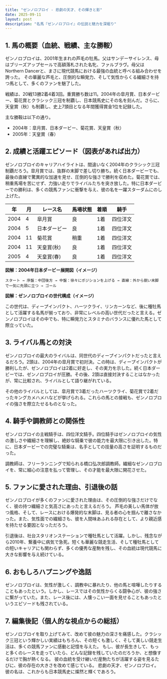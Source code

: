 ```yaml
---
title: "ゼンノロブロイ - 悲劇の天才、その輝きと影"
date: 2025-09-11
layout: post
description: "名馬『ゼンノロブロイ』の伝説と魅力を深堀り"
---
```


## 1. 馬の概要（血統、戦績、主な勝鞍）

ゼンノロブロイは、2001年生まれの芦毛の牡馬。父はサンデーサイレンス、母はブリーズアップセールで高額落札された名牝、ファルブラヴ。母父はNorthern Dancerと、まさに現代競馬における最強の血統と呼べる組み合わせを誇った。  その華麗な芦毛と、圧倒的な瞬発力、そして気性からくる繊細さを持つ馬として、多くのファンを魅了した。

戦績は、20戦13勝2着4着3回。重賞勝ち数は11。2004年の皐月賞、日本ダービー、菊花賞とクラシック三冠を制覇し、日本競馬史にその名を刻んだ。さらに、天皇賞（秋）も制覇し、史上7頭目となる年間獲得賞金1位を記録した。

主な勝鞍は以下の通り。

* 2004年：皐月賞、日本ダービー、菊花賞、天皇賞（秋）
* 2005年：天皇賞（春）


## 2. 成績と活躍エピソード（図表があれば出力）

ゼンノロブロイのキャリアハイライトは、間違いなく2004年のクラシック三冠制覇だろう。皐月賞では、抜群の末脚で差し切り勝ち。続く日本ダービーでも、最後の直線で驚異的な加速を見せ、圧倒的な強さで勝利を収めた。菊花賞では、稍重馬場を苦にせず、力強い走りでライバルたちを突き放した。特に日本ダービーでの勝利は、多くの競馬ファンに衝撃を与え、彼の名を一躍スターダムにのし上げた。

| 年 | 月 | レース名 | 馬場状態 | 着順 | 騎手 |
|---|---|---|---|---|---|
| 2004 | 4 | 皐月賞 | 良 | 1着 | 四位洋文 |
| 2004 | 5 | 日本ダービー | 良 | 1着 | 四位洋文 |
| 2004 | 11 | 菊花賞 | 稍重 | 1着 | 四位洋文 |
| 2004 | 11 | 天皇賞(秋) | 良 | 1着 | 四位洋文 |
| 2005 | 4 | 天皇賞(春) | 良 | 1着 | 四位洋文 |


**図解：2004年日本ダービー展開図（イメージ）**

```
スタート → 序盤：中団後方 → 中盤：徐々にポジションを上げる → 直線：外から鋭い末脚で一気に先頭に立つ → ゴール
```

**図解：ゼンノロブロイの世代構成（イメージ）**

この世代は、ディープインパクト、ハーツクライ、リンカーンなど、後に種牡馬として活躍する名馬が揃っており、非常にレベルの高い世代だったと言える。ゼンノロブロイはその中でも、特に瞬発力とスタミナのバランスに優れた馬として際立っていた。


## 3. ライバル馬との対決

ゼンノロブロイの最大のライバルは、同世代のディープインパクトだったと言えるだろう。2頭は、2004年の皐月賞で初対決。この時は、ディープインパクトが勝利したが、ゼンノロブロイは2着に好走し、その実力を示した。続く日本ダービーでは、ゼンノロブロイが圧勝。その後、2頭は直接対決することはなかったが、常に比較され、ライバルとして語り継がれている。

その他のライバルとしては、皐月賞で3着だったハーツクライ、菊花賞で2着だったキングカメハメハなどが挙げられる。これらの馬との接戦も、ゼンノロブロイの強さを際立たせるものとなった。


## 4. 騎手や調教師との関係性

ゼンノロブロイの主戦騎手は、四位洋文騎手。四位騎手はゼンノロブロイの気性の激しさや繊細さを理解し、絶妙な騎乗で彼の能力を最大限に引き出した。特に、日本ダービーでの完璧な騎乗は、名手としての技量の高さを証明するものだった。

調教師は、フリーランニングで知られる橋口弘次郎調教師。繊細なゼンノロブロイを、常に細心の注意を払って管理し、その才能を最大限に開花させた。


## 5. ファンに愛された理由、引退後の話

ゼンノロブロイが多くのファンに愛された理由は、その圧倒的な強さだけでなく、彼の持つ繊細さと気高さにあったと言えるだろう。  芦毛の美しい馬体が放つ風格、そして、レースにおける爆発的な末脚は、見る者の心を掴んで離さなかった。また、気性面での繊細さも、彼を人間味あふれる存在として、より親近感を持たせる要因となっただろう。

引退後は、社台スタリオンステーションで種牡馬として活躍。しかし、残念ながら2010年、繋養中に病気で急死。短くも華麗な競走生活、そして種牡馬としての短いキャリアにも関わらず、多くの優秀な産駒を残し、その血統は現代競馬に大きな影響を与え続けている。


## 6. おもしろハプニングや逸話

ゼンノロブロイは、気性が激しく、調教中に暴れたり、他の馬と喧嘩したりすることもあったという。しかし、レースではその気性からくる闘争心が、彼の強さに繋がっていた。また、レース後には、人懐っこい一面を見せることもあったというエピソードも残されている。


## 7. 編集後記（個人的な視点からの総括）

ゼンノロブロイを取り上げてみて、改めて彼の魅力の深さを痛感した。クラシック三冠という輝かしい実績はもちろん、その短くも激しく、そして美しい競走生活は、多くの競馬ファンに感動と記憶を与えた。  もし、彼が長生きして、もっと多くのレースを走っていたら、どんな記録を残していたのだろうか、と想像するだけで胸が熱くなる。  彼の血統を受け継いだ産駒たちが活躍する姿を見るたびに、彼の存在の大きさを改めて感じている。  悲劇の天才、ゼンノロブロイ。彼の名は、これからも日本競馬史に燦然と輝くであろう。
